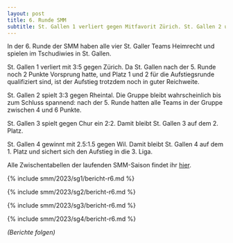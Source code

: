 ```yaml
---
layout: post
title: 6. Runde SMM
subtitle: St. Gallen 1 verliert gegen Mitfavorit Zürich. St. Gallen 2 und St. Gallen 3 spielen unentschieden. St. Gallen 4 gewinnt.
---
```


In der 6. Runde der SMM haben alle vier St. Galler Teams Heimrecht und spielen im Tschudiwies in St. Gallen.

St. Gallen 1 verliert mit 3:5 gegen Zürich. Da St. Gallen nach der 5. Runde noch 2 Punkte Vorsprung hatte,
und Platz 1 und 2 für die Aufstiegsrunde qualifiziert sind,
ist der Aufstieg trotzdem noch in guter Reichweite.

St. Gallen 2 spielt 3:3 gegen Rheintal. Die Gruppe bleibt wahrscheinlich bis zum Schluss spannend:
nach der 5. Runde hatten alle Teams in der Gruppe zwischen 4 und 6 Punkte.

St. Gallen 3 spielt gegen Chur ein 2:2. Damit bleibt St. Gallen 3 auf dem 2. Platz.

St. Gallen 4 gewinnt mit 2.5:1.5 gegen Wil.
Damit bleibt St. Gallen 4 auf dem 1. Platz und sichert sich den Aufstieg in die 3. Liga.

Alle Zwischentabellen der laufenden SMM-Saison findet ihr [hier](/smm/2023/sg1).

{% include smm/2023/sg1/bericht-r6.md %}

{% include smm/2023/sg2/bericht-r6.md %}

{% include smm/2023/sg3/bericht-r6.md %}

{% include smm/2023/sg4/bericht-r6.md %}

_(Berichte folgen)_

<style>
table th, table td:nth-of-type(4) {
    white-space: nowrap;
}
</style>
